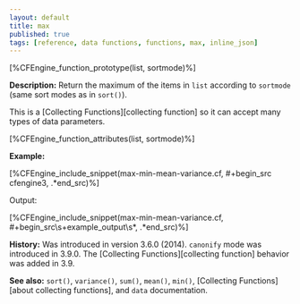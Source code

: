 ```yaml
---
layout: default
title: max
published: true
tags: [reference, data functions, functions, max, inline_json]
---
```


[%CFEngine_function_prototype(list, sortmode)%]

**Description:** Return the maximum of the items in `list` according to `sortmode` (same sort modes as in `sort()`).

This is a [Collecting Functions][collecting function] so it can accept many types of data parameters.

[%CFEngine_function_attributes(list, sortmode)%]

**Example:**

[%CFEngine_include_snippet(max-min-mean-variance.cf, #\+begin_src cfengine3, .*end_src)%]

Output:

[%CFEngine_include_snippet(max-min-mean-variance.cf, #\+begin_src\s+example_output\s*, .*end_src)%]

**History:** Was introduced in version 3.6.0 (2014). `canonify` mode was introduced in 3.9.0. The [Collecting Functions][collecting function] behavior was added in 3.9.

**See also:** `sort()`, `variance()`, `sum()`, `mean()`, `min()`, [Collecting Functions][about collecting functions], and `data` documentation.
